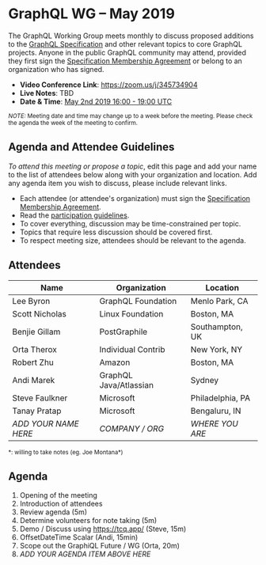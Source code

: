 # GraphQL WG – May 2019

The GraphQL Working Group meets monthly to discuss proposed additions to the
[GraphQL Specification](https://github.com/graphql/graphql-spec) and other
relevant topics to core GraphQL projects. Anyone in the public GraphQL
community may attend, provided they first sign the [Specification Membership Agreement](https://github.com/graphql/foundation) or belong to an organization who has signed.

- **Video Conference Link**: https://zoom.us/j/345734904
- **Live Notes**: TBD
- **Date & Time**: [May 2nd 2019 16:00 - 19:00 UTC](https://www.timeanddate.com/worldclock/meetingdetails.html?year=2019&month=5&day=2&hour=16&min=0&sec=0&p1=224&p2=179&p3=136&p4=37&p5=239&p6=101&p7=152)

<small>*NOTE:* Meeting date and time may change up to a week before the meeting.
Please check the agenda the week of the meeting to confirm.</small>


## Agenda and Attendee Guidelines

*To attend this meeting or propose a topic*, edit this page and add your name
to the list of attendees below along with your organization and location. Add any agenda item you wish to discuss, please include relevant links.

- Each attendee (or attendee's organization) must sign the [Specification Membership Agreement](https://github.com/graphql/foundation).
- Read the [participation guidelines](../README.md#participation-guidelines).
- To cover everything, discussion may be time-constrained per topic.
- Topics that require less discussion should be covered first.
- To respect meeting size, attendees should be relevant to the agenda.


## Attendees

Name                 | Organization       | Location
-------------------- | ------------------ | ----------------------
Lee Byron            | GraphQL Foundation | Menlo Park, CA
Scott Nicholas       | Linux Foundation   | Boston, MA
Benjie Gillam        | PostGraphile       | Southampton, UK
Orta Therox          | Individual Contrib | New York, NY
Robert Zhu           | Amazon             | Boston, MA
Andi Marek           | GraphQL Java/Atlassian | Sydney
Steve Faulkner       | Microsoft          | Philadelphia, PA
Tanay Pratap         | Microsoft          | Bengaluru, IN
*ADD YOUR NAME HERE* | *COMPANY / ORG*    | *WHERE YOU ARE*

<small>\*: willing to take notes (eg. Joe Montana\*)</small>


## Agenda

1. Opening of the meeting
1. Introduction of attendees
1. Review agenda (5m)
1. Determine volunteers for note taking (5m)
1. Demo / Discuss using https://tcq.app/ (Steve, 15m)
1. OffsetDateTime Scalar (Andi, 15min)
1. Scope out the GraphiQL Future / WG (Orta, 20m)
1. *ADD YOUR AGENDA ITEM ABOVE HERE*
